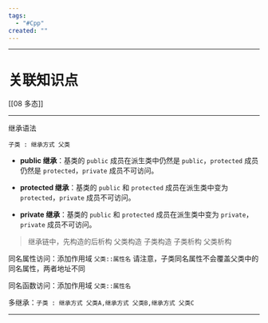 ```yaml
---
tags:
  - "#Cpp"
created: ""
---
```


---
# 关联知识点

[[08 多态]]

---

继承语法

`子类 : 继承方式 父类`

- **public 继承**：基类的 `public` 成员在派生类中仍然是 `public`，`protected` 成员仍然是 `protected`，`private` 成员不可访问。
    
- **protected 继承**：基类的 `public` 和 `protected` 成员在派生类中变为 `protected`，`private` 成员不可访问。
    
- **private 继承**：基类的 `public` 和 `protected` 成员在派生类中变为 `private`，`private` 成员不可访问。

> 继承链中，先构造的后析构
> 父类构造 子类构造 子类析构 父类析构 

同名属性访问：添加作用域 `父类::属性名`
请注意，子类同名属性不会覆盖父类中的同名属性，两者地址不同

同名函数访问：添加作用域 `父类::属性名`

多继承：`子类 : 继承方式 父类A,继承方式 父类B,继承方式 父类C`


---
